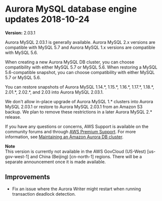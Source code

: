 # Aurora MySQL database engine updates 2018\-10\-24<a name="AuroraMySQL.Updates.2031"></a>

**Version:** 2\.03\.1

Aurora MySQL 2\.03\.1 is generally available\. Aurora MySQL 2\.x versions are compatible with MySQL 5\.7 and Aurora MySQL 1\.x versions are compatible with MySQL 5\.6\.

When creating a new Aurora MySQL DB cluster, you can choose compatibility with either MySQL 5\.7 or MySQL 5\.6\. When restoring a MySQL 5\.6\-compatible snapshot, you can choose compatibility with either MySQL 5\.7 or MySQL 5\.6\.

You can restore snapshots of Aurora MySQL 1\.14\.\*, 1\.15\.\*, 1\.16\.\*, 1\.17\.\*, 1\.18\.\*, 2\.01\.\*, 2\.02\.\*, and 2\.03 into Aurora MySQL 2\.03\.1\.

We don't allow in\-place upgrade of Aurora MySQL 1\.\* clusters into Aurora MySQL 2\.03\.1 or restore to Aurora MySQL 2\.03\.1 from an Amazon S3 backup\. We plan to remove these restrictions in a later Aurora MySQL 2\.\* release\.

If you have any questions or concerns, AWS Support is available on the community forums and through [AWS Premium Support](http://aws.amazon.com/support)\. For more information, see [Maintaining an Amazon Aurora DB cluster](USER_UpgradeDBInstance.Maintenance.md)\.

**Note**  
 This version is currently not available in the AWS GovCloud \(US\-West\) \[us\-gov\-west\-1\] and China \(Beijing\) \[cn\-north\-1\] regions\. There will be a separate announcement once it is made available\. 

## Improvements<a name="AuroraMySQL.Updates.2031.Improvements"></a>
+  Fix an issue where the Aurora Writer might restart when running transaction deadlock detection\. 